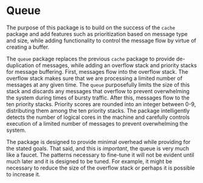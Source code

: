 # Queue

The purpose of this package is to build on the success of the `cache` package and add features such as prioritization based on message type and size, while adding functionality to control the message flow by virtue of creating a buffer.

The `queue` package replaces the previous `cache` package to provide de-duplication of messages, while adding an overflow stack and priority stacks for message buffering. First, messages flow into the overflow stack. The overflow stack makes sure that we are processing a limited number of messages at any given time. The `queue` purposefully limits the size of this stack and discards any messages that overflow to prevent overwhelming the system during times of bursty traffic. After this, messages flow to the ten priority stacks. Priority scores are rounded into an integer between 0-9, distributing them among the ten priority stacks. The package intelligently detects the number of logical cores in the machine and carefully controls execution of a limited number of messages to prevent overwhelming the system.

The package is designed to provide minimal overhead while providing for the stated goals. That said, and this is *important*, the queue is very much like a faucet. The patterns necessary to fine-tune it will not be evident until much later and it is designed to be tuned. For example, it might be necessary to reduce the size of the overflow stack or perhaps it is possible to increase it.
